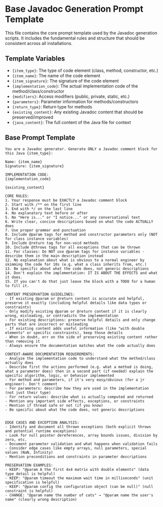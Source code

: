 # Base Javadoc Generation Prompt Template

This file contains the core prompt template used by the Javadoc generation scripts. It includes the fundamental rules and structure that should be consistent across all installations.

## Template Variables
- `{item_type}`: The type of code element (class, method, constructor, etc.)
- `{item_name}`: The name of the code element
- `{item_signature}`: The signature of the code element
- `{implementation_code}`: The actual implementation code of the method/class/constructor
- `{modifiers}`: Access modifiers (public, private, static, etc.)
- `{parameters}`: Parameter information for methods/constructors
- `{return_type}`: Return type for methods
- `{existing_content}`: Any existing Javadoc content that should be preserved/improved
- `{java_content}`: The full content of the Java file for context

## Base Prompt Template

```
You are a Javadoc generator. Generate ONLY a Javadoc comment block for this Java {item_type}:

Name: {item_name}
Signature: {item_signature}

IMPLEMENTATION CODE:
{implementation_code}

{existing_content}

CORE RULES:
1. Your response must be EXACTLY a Javadoc comment block
2. Start with /** on the first line
3. End with */ on the last line
4. No explanatory text before or after
5. No "Here is..." or "I notice..." or any conversational text
6. Write clear, concise descriptions based on what the code ACTUALLY does
7. Use proper grammar and punctuation
8. Include @param tags for method and constructor parameters only (NOT for class instance variables)
9. Include @return tag for non-void methods
10. Include @throws tags for all exceptions that can be thrown
11. For classes: Do NOT use @param tags for instance variables - describe them in the main description instead
12. No explanation about what is obvious to a normal engineer by skimming the code for 10s (e.g. what a class inherits from, etc.)
13. Be specific about what the code does, not generic descriptions
14. Don't explain the implementation: IT IS ABOUT THE EFFECTS and what it does.
15. If you can't do that just leave the block with a TODO for a human to fill it.

CONTENT PRESERVATION GUIDELINES:
- If existing @param or @return content is accurate and helpful, preserve it exactly (including helpful details like data types or constraints)
- Only modify existing @param or @return content if it is clearly wrong, misleading, or contradicts the implementation
- For existing descriptions: preserve helpful details and only change parts that are incorrect or misleading
- If existing content adds useful information (like "with double elements" or specific constraints), keep those details
- When in doubt, err on the side of preserving existing content rather than removing it
- Always ensure the documentation matches what the code actually does

CONTEXT-AWARE DOCUMENTATION REQUIREMENTS:
- Analyze the implementation code to understand what the method/class actually does
- Describe first the actions performed (e.g. what a method is doing, what a parameter does) then in a second part (if needed) explain the specific algorithm, logic, or behavior implemented
- For method and parameters, if it's very easy/obvious (for a jr engineer). Don't comment 
- For parameters: describe how they are used in the implementation (not just their type)
- For return values: describe what is actually computed and returned
- Mention any important side effects, exceptions, or constraints
- Mention if thread safe or not (if you know)
- Be specific about what the code does, not generic descriptions


EDGE CASES AND EXCEPTION ANALYSIS:
- Identify and document all thrown exceptions (both explicit throws and potential runtime exceptions)
- Look for null pointer dereferences, array bounds issues, division by zero, etc.
- Document parameter validation and what happens when validation fails
- Consider edge cases like empty arrays, null parameters, special values (NaN, Infinity)
- Mention preconditions and constraints in parameter descriptions

PRESERVATION EXAMPLES:
- KEEP: "@param A the first 4x4 matrix with double elements" (data type detail is helpful)
- KEEP: "@param timeout the maximum wait time in milliseconds" (unit specification is helpful)  
- KEEP: "@param config the configuration object (can be null)" (null constraint is helpful)
- CHANGE: "@param name the number of cats" → "@param name the user's name" (clearly wrong description)
```
